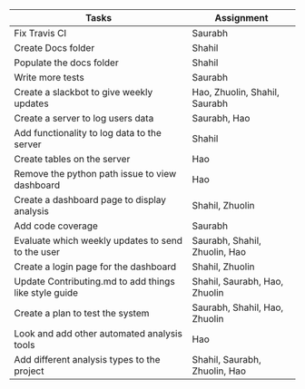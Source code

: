 
| Tasks | Assignment |
|-----|------|
| Fix Travis CI | Saurabh |
| Create Docs folder | Shahil |
| Populate the docs folder | Shahil |
| Write more tests | Saurabh |
| Create a slackbot to give weekly updates | Hao, Zhuolin, Shahil, Saurabh |
| Create a server to log users data | Saurabh, Hao |
| Add functionality to log data to the server | Shahil |
| Create tables on the server | Hao |
| Remove the python path issue to view dashboard | Hao |
| Create a dashboard page to display analysis | Shahil, Zhuolin |
| Add code coverage | Saurabh |
| Evaluate which weekly updates to send to the user | Saurabh, Shahil, Zhuolin, Hao |
| Create a login page for the dashboard | Shahil, Zhuolin |
| Update Contributing.md to add things like style guide | Shahil, Saurabh, Hao, Zhuolin |
| Create a plan to test the system | Saurabh, Shahil, Hao, Zhuolin |
| Look and add other automated analysis tools | Hao |
| Add different analysis types to the project | Shahil, Saurabh, Zhuolin, Hao |
